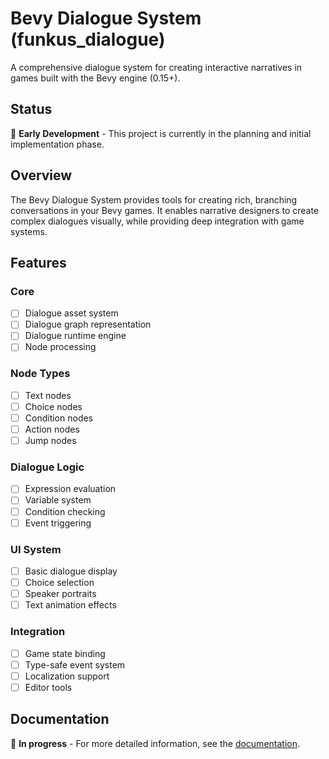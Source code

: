 # Bevy Dialogue System (funkus_dialogue)

A comprehensive dialogue system for creating interactive narratives in games built with the Bevy engine (0.15+).

## Status

🚧 **Early Development** - This project is currently in the planning and initial implementation phase.

## Overview

The Bevy Dialogue System provides tools for creating rich, branching conversations in your Bevy games. It enables narrative designers to create complex dialogues visually, while providing deep integration with game systems.

## Features

### Core

- [ ] Dialogue asset system
- [ ] Dialogue graph representation
- [ ] Dialogue runtime engine
- [ ] Node processing

### Node Types

- [ ] Text nodes
- [ ] Choice nodes
- [ ] Condition nodes
- [ ] Action nodes
- [ ] Jump nodes

### Dialogue Logic

- [ ] Expression evaluation
- [ ] Variable system
- [ ] Condition checking
- [ ] Event triggering

### UI System

- [ ] Basic dialogue display
- [ ] Choice selection
- [ ] Speaker portraits
- [ ] Text animation effects

### Integration

- [ ] Game state binding
- [ ] Type-safe event system
- [ ] Localization support
- [ ] Editor tools

## Documentation

🚧 **In progress** - For more detailed information, see the [documentation](docs/README.md).